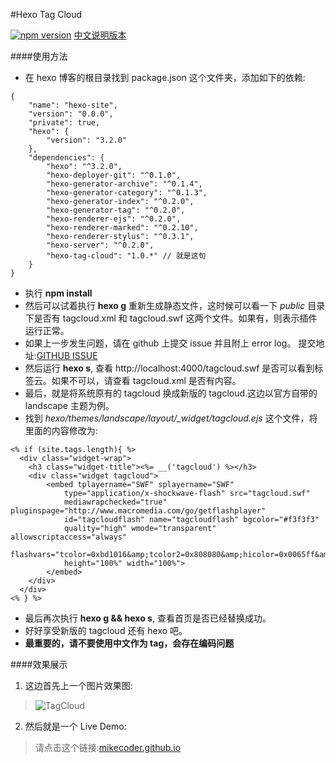 #Hexo Tag Cloud

[![npm version](https://badge.fury.io/js/hexo-tag-cloud.svg)](https://badge.fury.io/js/hexo-tag-cloud)
[中文说明版本](./README.CN.md)

####使用方法

+ 在 hexo 博客的根目录找到 package.json 这个文件夹，添加如下的依赖:
```
{
    "name": "hexo-site",
    "version": "0.0.0",
    "private": true,
    "hexo": {
        "version": "3.2.0"
    },
    "dependencies": {
        "hexo": "^3.2.0",
        "hexo-deployer-git": "^0.1.0",
        "hexo-generator-archive": "^0.1.4",
        "hexo-generator-category": "^0.1.3",
        "hexo-generator-index": "^0.2.0",
        "hexo-generator-tag": "^0.2.0",
        "hexo-renderer-ejs": "^0.2.0",
        "hexo-renderer-marked": "^0.2.10",
        "hexo-renderer-stylus": "^0.3.1",
        "hexo-server": "^0.2.0",
        "hexo-tag-cloud": "1.0.*" // 就是这句
    }
}
```
+ 执行 **npm install**
+ 然后可以试着执行 **hexo g** 重新生成静态文件，这时候可以看一下 *public* 目录下是否有 tagcloud.xml 和 tagcloud.swf 这两个文件。如果有，则表示插件运行正常。
+ 如果上一步发生问题，请在 github 上提交 issue 并且附上 error log。 提交地址:[GITHUB ISSUE](https://github.com/MikeCoder/hexo-tag-cloud/issues)
+ 然后运行 **hexo s**, 查看 http://localhost:4000/tagcloud.swf 是否可以看到标签云。如果不可以，请查看 tagcloud.xml 是否有内容。
+ 最后，就是将系统原有的 tagcloud 换成新版的 tagcloud.这边以官方自带的 landscape 主题为例。
+ 找到 *hexo/themes/landscape/layout/_widget/tagcloud.ejs* 这个文件，将里面的内容修改为:
```
<% if (site.tags.length){ %>
  <div class="widget-wrap">
    <h3 class="widget-title"><%= __('tagcloud') %></h3>
    <div class="widget tagcloud">
        <embed tplayername="SWF" splayername="SWF"
            type="application/x-shockwave-flash" src="tagcloud.swf"
            mediawrapchecked="true" pluginspage="http://www.macromedia.com/go/getflashplayer"
            id="tagcloudflash" name="tagcloudflash" bgcolor="#f3f3f3"
            quality="high" wmode="transparent" allowscriptaccess="always"
            flashvars="tcolor=0xbd1016&amp;tcolor2=0x808080&amp;hicolor=0x0065ff&amp;tspeed=100&amp;distr=true"
            height="100%" width="100%">
        </embed>
    </div>
  </div>
<% } %>
```
+ 最后再次执行 **hexo g && hexo s**, 查看首页是否已经替换成功。
+ 好好享受新版的 tagcloud 还有 hexo 吧。
+ **最重要的，请不要使用中文作为 tag，会存在编码问题**

####效果展示
1. 这边首先上一个图片效果图:
> ![TagCloud](http://chuantu.biz/t2/33/1458566883x1822613129.png)

2. 然后就是一个 Live Demo:
> 请点击这个链接:[mikecoder.github.io](http://mikecoder.github.io)

